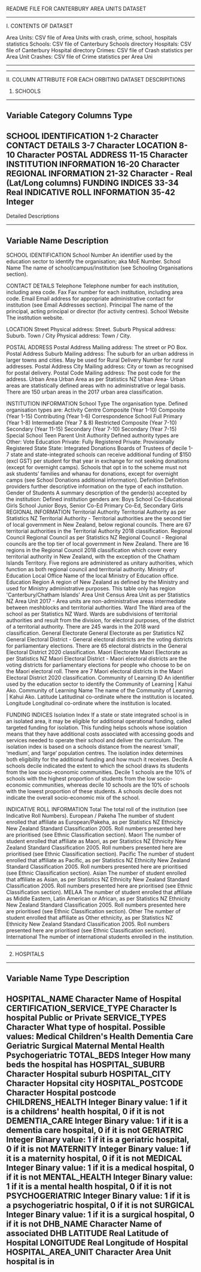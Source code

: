 README FILE FOR CANTERBURY AREA UNITS DATASET 

--------------------------------------------------------------------------------

I. CONTENTS OF DATASET

Area Units:          CSV file of Area Units with crash, crime, school, hospitals statistics
Schools:             CSV file of Canterbury Schools directory
Hospitals:           CSV file of Canterbury Hospital directory
Crimes:              CSV file of Crash statistics per Area Unit
Crashes:	           CSV file of Crime statistics per Area Uni

--------------------------------------------------------------------------------
--------------------------------------------------------------------------------

II. COLUMN ATTRIBUTE FOR EACH ORBITING DATASET DESCRIPITIONS

1. SCHOOLS

------------------------------------------------------------
Variable Category                Columns   	Type
------------------------------------------------------------
SCHOOL IDENTIFICATION            1-2    	Character
CONTACT DETAILS    		           3-7    	Character
LOCATION  		                   8-10 		Character
POSTAL ADDRESS    		           11-15   	Character
INSTITUTION INFORMATION          16-20  	Character
REGIONAL INFORMATION             21-32  	Character - Real (Lat/Long columns)
FUNDING INDICES  		             33-34  	Real
INDICATIVE ROLL INFORMATION      35-42  	Integer
------------------------------------------------------------

Detailed Descriptions

------------------------------------------------------------
Variable Name			Description
------------------------------------------------------------

SCHOOL IDENTIFICATION
School Number			An identifier used by the education sector to identify the organisation; aka MoE Number.
School Name			The name of school/campus/institution (see Schooling Organisations section).

CONTACT DETAILS
Telephone			Telephone number for each institution, including area code.
Fax				Fax number for each institution, including area code.
Email				Email address for appropriate administrative contact for institution (see Email Addresses section).
Principal			The name of the principal, acting principal or director (for activity centres).
School Website			The institution website.

LOCATION
Street				Physical address: Street.
Suburb				Physical address: Suburb.
Town / City			Physical address: Town / City.

POSTAL ADDRESS
Postal Address			Mailing address: The street or PO Box.
Postal Address Suburb		Mailing address: The suburb for an urban address in larger towns and cities. May be used for Rural Delivery Number for rural addresses.
Postal Address City		Mailing address: City or town as recognised for postal delivery.
Postal Code			Mailing address: The post code for the address.
Urban Area			Urban Area as per Statistics NZ Urban Area- Urban areas are statistically defined areas with no administrative or legal basis. There are 150 urban areas in the 2017 urban area classification.

INSTITUTION INFORMATION
School Type			The organisation type. Defined organisation types are:
					Activity Centre
					Composite (Year 1-10)
					Composite (Year 1-15)
					Contributing (Year 1-6)
					Correspondence School
					Full Primary (Year 1-8)
					Intermediate (Year 7 & 8)
					Restricted Composite (Year 7-10)
					Secondary (Year 11-15)
					Secondary (Year 7-10)
					Secondary (Year 7-15)
					Special School
					Teen Parent Unit
Authority			Defined authority types are
					Other: Vote Education
					Private: Fully Registered
					Private: Provisionally Registered
					State
					State: Integrated
Donations			Boards of Trustees of decile 1-7 state and state-integrated schools can receive additional funding of $150 (excl GST) per student for that year in exchange for not seeking donations (except for overnight camps). Schools that opt in to the scheme must not ask students’ families and whanau for donations, except for overnight camps (see School Donations additional information).
Definition			Definition providers further descriptive information on the type of each institution.
Gender of Students		A summary description of the gender(s) accepted by the institution: Defined institution genders are:
					Boys School
					Co-Educational
					Girls School
					Junior Boys, Senior Co-Ed
					Primary Co-Ed, Secondary Girls
REGIONAL INFORMATION
Territorial Authority		Territorial Authority as per Statistics NZ Territorial Authority - Territorial authorities are the second tier of local government in New Zealand, below regional councils. There are 67 territorial authorities in the Territorial Authority 2018 classification.
Regional Council		Regional Council as per Statistics NZ Regional Council - Regional councils are the top tier of local government in New Zealand. There are 16 regions in the Regional Council 2018 classification which cover every territorial authority in New Zealand, with the exception of the Chatham Islands Territory. Five regions are administered as unitary authorities, which function as both regional council and territorial authority.
Ministry of Education Local 
Office				Name of the local Ministry of Education office.
Education Region		A region of New Zealand as defined by the Ministry and used for Ministry administrative purposes.
					This table only has region 'Canterbury/Chatham Islands'
Area Unit			Census Area Unit as per Statistics NZ Area Unit 2017 - Area units are non-administrative areas intermediate between meshblocks and territorial authorities.
Ward				The Ward area of the school as per Statistics NZ Ward. Wards are subdivisions of territorial authorities and result from the division, for electoral purposes, of the district of a territorial authority.  There are 245 wards in the 2018 ward classification.
General Electorate		General Electorate as per Statistics NZ General Electoral District - General electoral districts are the voting districts for parliamentary elections. There are 65 electoral districts in the General Electoral District 2020 classification.
Maori Electorate		Maori Electorate as per Statistics NZ Maori Electoral District - Maori electoral districts are the voting districts for parliamentary elections for people who choose to be on the Maori electoral roll. There are 7 Maori electoral districts in the Maori Electoral District 2020 classification.
Community of Learning ID	An identifier used by the education sector to identify the Community of Learning | Kahui Ako.
Community of Learning Name	The name of the Community of Learning | Kahui Ako.
Latitude			Latitudinal co-ordinate where the institution is located.
Longitude			Longitudinal co-ordinate where the institution is located.

FUNDING INDICES
Isolation Index			If a state or state integrated school is in an isolated area, it may be eligible for additional operational funding, called targeted funding for isolation.  This funding helps schools whose isolation means that they have additional costs associated with accessing goods and services needed to operate their school and deliver the curriculum.  The isolation index is based on a schools distance from the nearest ‘small’, ‘medium’, and ‘large’ population centres.  The isolation index determines both eligibility for the additional funding and how much it receives.
Decile				A schools decile indicated the extent to which the school draws its students from the low socio-economic communities. Decile 1 schools are the 10% of schools with the highest proportion of students from the low socio-economic communities, whereas decile 10 schools are the 10% of schools with the lowest proportion of these students. A schools decile does not indicate the overall socio-economic mix of the school.

INDICATIVE ROLL INFORMATION
Total				The total roll of the institution (see Indicative Roll Numbers).
European / Pakeha		The number of student enrolled that affiliate as European/Pakeha, as per Statistics NZ Ethnicity New Zealand Standard Classification 2005.  Roll numbers presented here are prioritised (see Ethnic Classification section).
Maori				The number of student enrolled that affiliate as Maori, as per Statistics NZ Ethnicity New Zealand Standard Classification 2005.  Roll numbers presented here are prioritised (see Ethnic Classification section).
Pacific				The number of student enrolled that affiliate as Pacific, as per Statistics NZ Ethnicity New Zealand Standard Classification 2005.  Roll numbers presented here are prioritised (see Ethnic Classification section).
Asian				The number of student enrolled that affiliate as Asian, as per Statistics NZ Ethnicity New Zealand Standard Classification 2005.  Roll numbers presented here are prioritised (see Ethnic Classification section).
MELAA				The number of student enrolled that affiliate as Middle Eastern, Latin American or African, as per Statistics NZ Ethnicity New Zealand Standard Classification 2005.  Roll numbers presented here are prioritised (see Ethnic Classification section).
Other				The number of student enrolled that affiliate as Other ethnicity, as per Statistics NZ Ethnicity New Zealand Standard Classification 2005.  Roll numbers presented here are prioritised (see Ethnic Classification section).
International			The number of international students enrolled in the institution.
 
------------------------------------------------------------------------------------------------------------------------------------------------------------------------------------------------------------------------------------------------------------------------------------------------------------------------------------------------------------------------

2. HOSPITALS

------------------------------------------------------------------------------------------------------------------------
Variable Name                  	Type		Description
------------------------------------------------------------------------------------------------------------------------
HOSPITAL_NAME                	Character	Name of Hospital
CERTIFICATION_SERVICE_TYPE  	Character       Is hospital Public or Private
SERVICE_TYPES  			Character	What type of hospital. Possible values:
							Medical
							Children's Health
							Dementia Care
							Geriatric
							Surgical
							Maternal
							Mental Health
							Psychogeriatric
TOTAL_BEDS    			Integer		How many beds the hospital has
HOSPITAL_SUBURB            	Character	Hospital suburb
HOSPITAL_CITY	 		Character	Hopsital city
HOSPITAL_POSTCODE    		Character	Hospital postcode
CHILDRENS_HEALTH		Integer		Binary value: 1 if it is a childrens' health hospital, 0 if it is not
DEMENTIA_CARE			Integer		Binary value: 1 if it is a dementia care hospital, 0 if it is not
GERIATRIC			Integer		Binary value: 1 if it is a geriatric hospital, 0 if it is not
MATERNITY			Integer		Binary value: 1 if it is a maternity  hospital, 0 if it is not
MEDICAL				Integer		Binary value: 1 if it is a medical hospital, 0 if it is not
MENTAL_HEALTH			Integer		Binary value: 1 if it is a mental health hospital, 0 if it is not
PSYCHOGERIATRIC			Integer		Binary value: 1 if it is a psychogeriatric hospital, 0 if it is not
SURGICAL			Integer		Binary value: 1 if it is a surgical hospital, 0 if it is not
DHB_NAME			Character 	Name of associated DHB
LATITUDE			Real		Latitude of Hospital
LONGITUDE			Real		Longitude of Hospital
HOSPITAL_AREA_UNIT		Character	Area Unit hospital is in
------------------------------------------------------------------------------------------------------------------------
